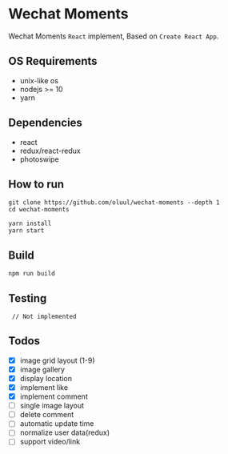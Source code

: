 # Wechat Moments

Wechat Moments `React` implement, Based on `Create React App`.

## OS Requirements
- unix-like os
- nodejs >= 10
- yarn

## Dependencies
- react
- redux/react-redux
- photoswipe

## How to run
```
git clone https://github.com/oluul/wechat-moments --depth 1
cd wechat-moments

yarn install
yarn start
```

## Build
```
npm run build
```

## Testing
```
 // Not implemented
```



## Todos
- [x] image grid layout (1-9)
- [x] image gallery
- [x] display location
- [x] implement like
- [x] implement comment
- [ ] single image layout
- [ ] delete comment
- [ ] automatic update time
- [ ] normalize user data(redux)
- [ ] support video/link
